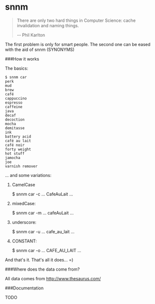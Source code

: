 snnm
====

> There are only two hard things in Computer Science: cache invalidation and naming things.
>
> -- Phil Karlton


The first problem is only for smart people. The second one can be eased with the aid of snnm (SYNONYMS)


###How it works

The basics:

    $ snnm car
	perk
	mud
	brew
	café
	cappuccino
	espresso
	caffeine
	java
	decaf
	decoction
	mocha
	demitasse
	ink
	battery acid
	café au lait
	café noir
	forty weight
	hot stuff
	jamocha
	joe
	varnish remover

... and some variations:

1. CamelCase


    $ snnm car -c
	...
	CafeAuLait
	...


2. mixedCase:


    $ snnm car -m
	...
	cafeAuLait
	...

3. underscore:


    $ snnm car -u
	...
	cafe_au_lait
	...


4. CONSTANT:


	$ snnm car -o
	...
	CAFE_AU_LAIT
	...



And that's it. That's all it does... =)

###Where does the data come from?

All data comes from http://www.thesaurus.com/


###Documentation

TODO
